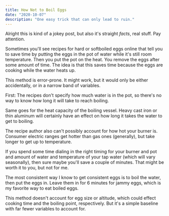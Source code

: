 ```yaml
---
title: How Not to Boil Eggs
date: "2020-10-07"
description: "One easy trick that can only lead to ruin."
---
```


Alright this is kind of a jokey post, but also it's straight _facts_, real stuff. Pay attention.

Sometimes you'll see recipes for hard or softboiled eggs online that tell you to save time by putting the eggs in the pot of water while it's still room temperature. Then you put the pot on the heat. You remove the eggs after some amount of time. The idea is that this saves time because the eggs are cooking while the water heats up.

This method is error-prone. It might work, but it would only be either accidentally, or in a narrow band of variables.

First: The recipes don't specify how much water is in the pot, so there's no way to know how long it will take to reach boiling.

Same goes for the heat capacity of the boiling vessel. Heavy cast iron or thin aluminum will certainly have an effect on how long it takes the water to get to boiling.

The recipe author also can't possibly account for how hot your burner is. Consumer electric ranges get hotter than gas ones (generally), but take longer to get up to temperature.

If you spend some time dialing in the right timing for your burner and pot and amount of water and temperature of your tap water (which will vary seasonally), then sure maybe you'll save a couple of minutes. That might be worth it to you, but not for me.

The most consistent way I know to get consistent eggs is to boil the water, then put the eggs in. Leave them in for 6 minutes for jammy eggs, which is my favorite way to eat boiled eggs.

This method doesn't account for egg size or altitude, which could effect cooking time and the boiling point, respectively. But it's a simple baseline with far fewer variables to account for.
